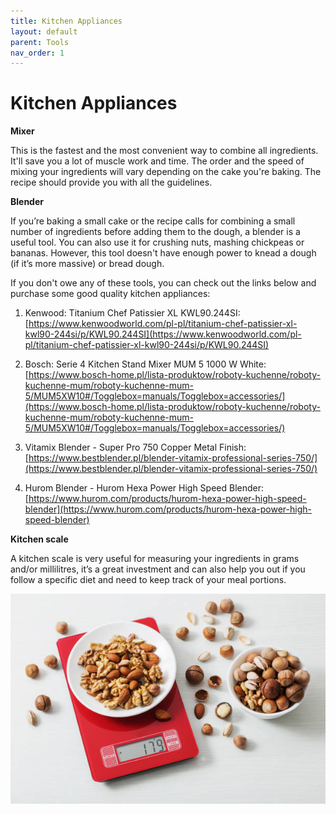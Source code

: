 ```yaml
---
title: Kitchen Appliances
layout: default
parent: Tools
nav_order: 1
---
```




<h1>Kitchen Appliances</h1>


**Mixer**

This is the fastest and the most convenient way to combine all ingredients. It'll save you a lot of muscle work and time. The order and the speed of mixing your ingredients will vary depending on the cake you're baking. The recipe should provide you with all the guidelines.

**Blender**

If you’re baking a small cake or the recipe calls for combining a small number of ingredients before adding them to the dough, a blender is a useful tool. You can also use it for crushing nuts, mashing chickpeas or bananas. 
However, this tool doesn't have enough power to knead a dough (if it’s more massive) or bread dough.

If you don't owe any of these tools, you can check out the links below and purchase some good quality kitchen appliances:

1. Kenwood: Titanium Chef Patissier XL KWL90.244SI: [https://www.kenwoodworld.com/pl-pl/titanium-chef-patissier-xl-kwl90-244si/p/KWL90.244SI](https://www.kenwoodworld.com/pl-pl/titanium-chef-patissier-xl-kwl90-244si/p/KWL90.244SI) 

2. Bosch: Serie 4 Kitchen Stand Mixer MUM 5 1000 W White: [https://www.bosch-home.pl/lista-produktow/roboty-kuchenne/roboty-kuchenne-mum/roboty-kuchenne-mum-5/MUM5XW10#/Togglebox=manuals/Togglebox=accessories/](https://www.bosch-home.pl/lista-produktow/roboty-kuchenne/roboty-kuchenne-mum/roboty-kuchenne-mum-5/MUM5XW10#/Togglebox=manuals/Togglebox=accessories/) 

3. Vitamix Blender - Super Pro 750 Copper Metal Finish: [https://www.bestblender.pl/blender-vitamix-professional-series-750/](https://www.bestblender.pl/blender-vitamix-professional-series-750/) 

4. Hurom Blender - Hurom Hexa Power High Speed Blender: [https://www.hurom.com/products/hurom-hexa-power-high-speed-blender](https://www.hurom.com/products/hurom-hexa-power-high-speed-blender) 


**Kitchen scale**

A kitchen scale is very useful for measuring your ingredients in grams and/or millilitres, it’s a great investment and can also help you out if you follow a specific diet and need to keep track of your meal portions.

<p style="text-align: left"><img src="kitchen scale.jpg"></p>